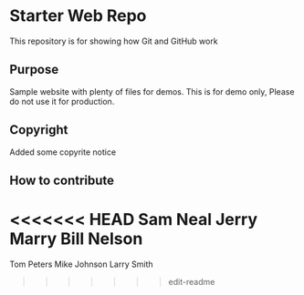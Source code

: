 # Starter Web Repo

This repository is for showing how Git and GitHub work

## Purpose

Sample website with plenty of files for demos. This is for demo only, Please do not use it for production. 

## Copyright

Added some copyrite notice

## How to contribute

<<<<<<< HEAD
Sam Neal
Jerry Marry
Bill Nelson
=======
Tom Peters
Mike Johnson
Larry Smith
>>>>>>> edit-readme
